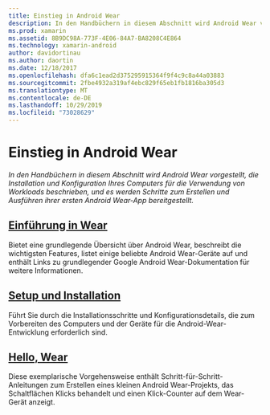 ```yaml
---
title: Einstieg in Android Wear
description: In den Handbüchern in diesem Abschnitt wird Android Wear vorgestellt, die Installation und Konfiguration Ihres Computers für die Verwendung von Workloads beschrieben, und es werden Schritte zum Erstellen und Ausführen ihrer ersten Android Wear-App bereitgestellt.
ms.prod: xamarin
ms.assetid: 8B9DC98A-773F-4E06-84A7-BA8208C4E864
ms.technology: xamarin-android
author: davidortinau
ms.author: daortin
ms.date: 12/18/2017
ms.openlocfilehash: dfa6c1ead2d375295915364f9f4c9c8a44a03883
ms.sourcegitcommit: 2fbe4932a319af4ebc829f65eb1fb1816ba305d3
ms.translationtype: MT
ms.contentlocale: de-DE
ms.lasthandoff: 10/29/2019
ms.locfileid: "73028629"
---
```

# <a name="get-started-with-android-wear"></a>Einstieg in Android Wear

_In den Handbüchern in diesem Abschnitt wird Android Wear vorgestellt, die Installation und Konfiguration Ihres Computers für die Verwendung von Workloads beschrieben, und es werden Schritte zum Erstellen und Ausführen ihrer ersten Android Wear-App bereitgestellt._

## <a name="introduction-to-wearandroidwearget-startedintro-to-wearmd"></a>[Einführung in Wear](~/android/wear/get-started/intro-to-wear.md)

Bietet eine grundlegende Übersicht über Android Wear, beschreibt die wichtigsten Features, listet einige beliebte Android Wear-Geräte auf und enthält Links zu grundlegender Google Android Wear-Dokumentation für weitere Informationen.

## <a name="setup--installationandroidwearget-startedinstallationmd"></a>[Setup und Installation](~/android/wear/get-started/installation.md)

Führt Sie durch die Installationsschritte und Konfigurationsdetails, die zum Vorbereiten des Computers und der Geräte für die Android-Wear-Entwicklung erforderlich sind.

## <a name="hello-wearandroidwearget-startedhello-wearmd"></a>[Hello, Wear](~/android/wear/get-started/hello-wear.md)

Diese exemplarische Vorgehensweise enthält Schritt-für-Schritt-Anleitungen zum Erstellen eines kleinen Android Wear-Projekts, das Schaltflächen Klicks behandelt und einen Klick-Counter auf dem Wear-Gerät anzeigt.
